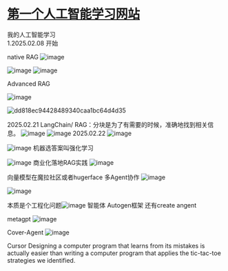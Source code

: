 # [第一个人工智能学习网站](https://brilliant.org/courses/intro-neural-networks/introduction-65/menace-short/?from_llp=computer-science)
我的人工智能学习<br>
1.2025.02.08 开始

native RAG
![image](https://github.com/user-attachments/assets/e5380073-2ed8-4378-b0a4-93df77c6b319)

![image](https://github.com/user-attachments/assets/da9ab192-c74b-4d83-a0e2-834bfa339b8e)
![image](https://github.com/user-attachments/assets/440994de-3052-4d3c-a746-4c8fa65455e1)


Advanced RAG

![image](https://github.com/user-attachments/assets/dd5bbfd8-47e2-4b0b-a134-3504aa73d847)

![dd818ec94428489340caa1bc64d4d35](https://github.com/user-attachments/assets/9a040f9d-9633-4a73-9429-7d58d6269ca7)

2025.02.21
LangChain/
RAG：分块是为了有需要的时候，准确地找到相关信息。
![image](https://github.com/user-attachments/assets/6be48551-0886-4def-8e6e-7d12ed71bc54)
![image](https://github.com/user-attachments/assets/40f6d7f8-1229-4ab2-9cb6-3d60f8abf1e3)
2025.02.22
![image](https://github.com/user-attachments/assets/9f670327-62fc-4e04-b005-96d616409490)

![image](https://github.com/user-attachments/assets/e2afab83-53e6-4787-bc64-eb090c64ff73)
机器选答案叫强化学习

![image](https://github.com/user-attachments/assets/780515e0-b97e-487a-959d-cf9c331f5754)
商业化落地RAG实践
![image](https://github.com/user-attachments/assets/a8a07f09-af32-4bb4-b02a-ea082523ffa5)

向量模型在魔拉社区或者hugerface
多Agent协作
![image](https://github.com/user-attachments/assets/8d0007c2-fa17-46d8-a443-bc383cb81067)

![image](https://github.com/user-attachments/assets/942c9836-03c8-472b-895f-127688659dfa)





本质是个工程化问题![image](https://github.com/user-attachments/assets/d921a738-d183-482f-b728-1dc1293793b0)
智能体 Autogen框架 还有create angent

metagpt
![image](https://github.com/user-attachments/assets/7296363e-4e4b-49cd-ba5f-a65de5463f15)

Cover-Agent
![image](https://github.com/user-attachments/assets/cc637b08-40a8-4f08-b392-10a25fc0e9ad)






Cursor
Designing a computer program that learns from its mistakes is actually easier than writing a computer program that applies the tic-tac-toe strategies we identified.
